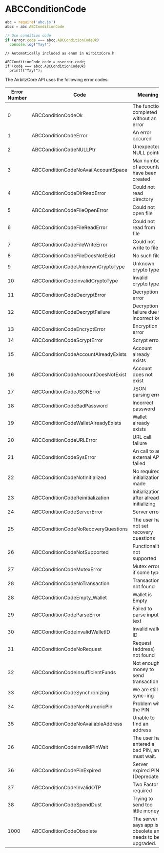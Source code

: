 # ABCConditionCode

```javascript
abc = require('abc.js')
abcc = abc.ABCConditionCode

// Use condition code
if (error.code === abcc.ABCConditionCodeOk)
  console.log("Yay!")
```

```objective_c
// Automatically included as enum in AirbitzCore.h

ABCConditionCode code = nserror.code;
if (code === abcc.ABCConditionCodeOk)
  printf("Yay!");

```

The AirbitzCore API uses the following error codes:


Error Number | Code | Meaning
---------- | ------- | ------------
0 | ABCConditionCodeOk | The function completed without an error
1 | ABCConditionCodeError | An error occured
2 | ABCConditionCodeNULLPtr | Unexpected NULL pointer
3 | ABCConditionCodeNoAvailAccountSpace | Max number of accounts have been created
4 | ABCConditionCodeDirReadError | Could not read directory
5 | ABCConditionCodeFileOpenError | Could not open file
6 | ABCConditionCodeFileReadError | Could not read from file
7 | ABCConditionCodeFileWriteError | Could not write to file
8 | ABCConditionCodeFileDoesNotExist | No such file
9 | ABCConditionCodeUnknownCryptoType | Unknown crypto type
10 | ABCConditionCodeInvalidCryptoType | Invalid crypto type
11 | ABCConditionCodeDecryptError | Decryption error
12 | ABCConditionCodeDecryptFailure | Decryption failure due to incorrect key
13 | ABCConditionCodeEncryptError | Encryption error
14 | ABCConditionCodeScryptError | Scrypt error
15 | ABCConditionCodeAccountAlreadyExists | Account already exists
16 | ABCConditionCodeAccountDoesNotExist | Account does not exist
17 | ABCConditionCodeJSONError | JSON parsing error
18 | ABCConditionCodeBadPassword | Incorrect password
19 | ABCConditionCodeWalletAlreadyExists | Wallet already exists
20 | ABCConditionCodeURLError | URL call failure
21 | ABCConditionCodeSysError | An call to an external API failed
22 | ABCConditionCodeNotInitialized | No required initialization made
23 | ABCConditionCodeReinitialization | Initialization after already initializing
24 | ABCConditionCodeServerError | Server error
25 | ABCConditionCodeNoRecoveryQuestions | The user has not set recovery questions
26 | ABCConditionCodeNotSupported | Functionality not supported
27 | ABCConditionCodeMutexError | Mutex error if some type
28 | ABCConditionCodeNoTransaction | Transaction not found
28 | ABCConditionCodeEmpty_Wallet | Wallet is Empty
29 | ABCConditionCodeParseError | Failed to parse input text
30 | ABCConditionCodeInvalidWalletID | Invalid wallet ID
31 | ABCConditionCodeNoRequest | Request (address) not found
32 | ABCConditionCodeInsufficientFunds | Not enough money to send transaction
33 | ABCConditionCodeSynchronizing | We are still sync-ing
34 | ABCConditionCodeNonNumericPin | Problem with the PIN
35 | ABCConditionCodeNoAvailableAddress | Unable to find an address
36 | ABCConditionCodeInvalidPinWait | The user has entered a bad PIN, and must wait.
36 | ABCConditionCodePinExpired | Server expired PIN. (Deprecated)
37 | ABCConditionCodeInvalidOTP | Two Factor required
38 | ABCConditionCodeSpendDust | Trying to send too little money.
1000 | ABCConditionCodeObsolete | The server says app is obsolete and needs to be upgraded.

